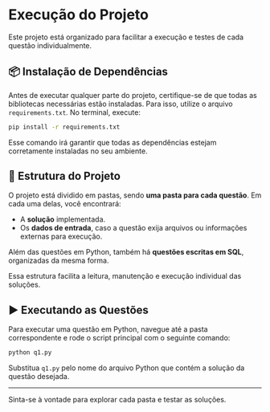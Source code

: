 # Execução do Projeto

Este projeto está organizado para facilitar a execução e testes de cada questão individualmente.

## 📦 Instalação de Dependências

Antes de executar qualquer parte do projeto, certifique-se de que todas as bibliotecas necessárias estão instaladas. Para isso, utilize o arquivo `requirements.txt`. No terminal, execute:

```bash
pip install -r requirements.txt
```

Esse comando irá garantir que todas as dependências estejam corretamente instaladas no seu ambiente.

## 📁 Estrutura do Projeto

O projeto está dividido em pastas, sendo **uma pasta para cada questão**. Em cada uma delas, você encontrará:

- A **solução** implementada.
- Os **dados de entrada**, caso a questão exija arquivos ou informações externas para execução.

Além das questões em Python, também há **questões escritas em SQL**, organizadas da mesma forma.

Essa estrutura facilita a leitura, manutenção e execução individual das soluções.

## ▶️ Executando as Questões

Para executar uma questão em Python, navegue até a pasta correspondente e rode o script principal com o seguinte comando:

```bash
python q1.py
```

Substitua `q1.py` pelo nome do arquivo Python que contém a solução da questão desejada.

---

Sinta-se à vontade para explorar cada pasta e testar as soluções.
